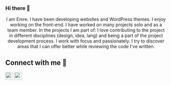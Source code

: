 ### Hi there 👋

<p align='center'>
I am Emre. I have been developing websites and WordPress themes. I enjoy working on the front-end. I
have worked on many projects solo and as a team member. In the projects I am part of: I love contributing to the
project in different disciplines (design, idea, lang) and being a part of the project development process. I work
with focus and passionately. I try to discover areas that I can offer better while reviewing the code I've written.

</p>

<h2> Connect with me  🤝 </h2>
<a href = 'https://www.linkedin.com/in/emrekucukkirli' target="blank"> <img width = '24px' align= 'center' src="https://raw.githubusercontent.com/rahulbanerjee26/githubAboutMeGenerator/main/icons/linked-in-alt.svg"/></a> 
<a href = 'https://emrekucukkirli.dev' target="blank"> <img width = '24px' align= 'center' src="https://raw.githubusercontent.com/rahulbanerjee26/githubAboutMeGenerator/main/icons/portfolio.png"/></a> 
